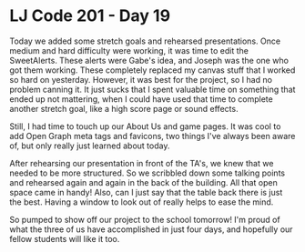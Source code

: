 # LJ Code 201 - Day 19

Today we added some stretch goals and rehearsed presentations. Once medium and hard difficulty were working, it was time to edit the SweetAlerts. These alerts were Gabe's idea, and Joseph was the one who got them working. These completely replaced my canvas stuff that I worked so hard on yesterday. However, it was best for the project, so I had no problem canning it. It just sucks that I spent valuable time on something that ended up not mattering, when I could have used that time to complete another stretch goal, like a high score page or sound effects.

Still, I had time to touch up our About Us and game pages. It was cool to add Open Graph meta tags and favicons, two things I've always been aware of, but only really just learned about today.

After rehearsing our presentation in front of the TA's, we knew that we needed to be more structured. So we scribbled down some talking points and rehearsed again and again in the back of the building. All that open space came in handy! Also, can I just say that the table back there is just the best. Having a window to look out of really helps to ease the mind.

So pumped to show off our project to the school tomorrow! I'm proud of what the three of us have accomplished in just four days, and hopefully our fellow students will like it too.
